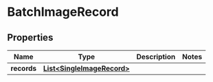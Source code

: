 
# BatchImageRecord

## Properties
Name | Type | Description | Notes
------------ | ------------- | ------------- | -------------
**records** | [**List&lt;SingleImageRecord&gt;**](SingleImageRecord.md) |  | 



